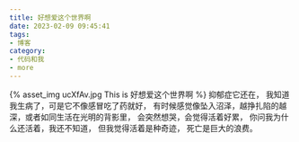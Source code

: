 ```yaml
---
title: 好想爱这个世界啊
date: 2023-02-09 09:45:41
tags:
- 博客
category:
- 代码和我
- more
---
```

{% asset_img ucXfAv.jpg This is 好想爱这个世界啊 %}
抑郁症它还在，
我知道我生病了，可是它不像感冒吃了药就好，
有时候感觉像坠入沼泽，越挣扎陷的越深，或者如同生活在光明的背影里，
会突然想哭，会觉得活着好累，
你问我为什么还活着，我还不知道，
但我觉得活着是种奇迹，
死亡是巨大的浪费。




